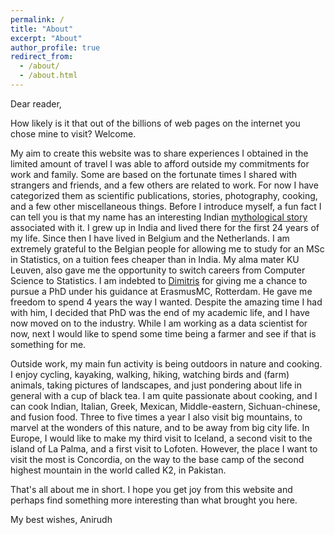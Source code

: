 ```yaml
---
permalink: /
title: "About"
excerpt: "About"
author_profile: true
redirect_from: 
  - /about/
  - /about.html
---
```


Dear reader,

How likely is it that out of the billions of web pages on the internet you chose mine to visit? Welcome. 

My aim to create this website was to share experiences I obtained in the limited amount of travel I was able to afford outside my commitments for work and family. Some are based on the fortunate times I shared with strangers and friends, and a few others are related to work. For now I have categorized them as scientific publications, stories, photography, cooking, and a few other miscellaneous things. Before I introduce myself, a fun fact I can tell you is that my name has an interesting Indian [mythological story](https://en.wikipedia.org/wiki/Aniruddha) associated with it. I grew up in India and lived there for the first 24 years of my life. Since then I have lived in Belgium and the Netherlands. I am extremely grateful to the Belgian people for allowing me to study for an MSc in Statistics, on a tuition fees cheaper than in India. My alma mater KU Leuven, also gave me the opportunity to switch careers from Computer Science to Statistics. I am indebted to [Dimitris](http://www.drizopoulos.com/) for giving me a chance to pursue a PhD under his guidance at ErasmusMC, Rotterdam. He gave me freedom to spend 4 years the way I wanted. Despite the amazing time I had with him, I decided that PhD was the end of my academic life, and I have now moved on to the industry. While I am working as a data scientist for now, next I would like to spend some time being a farmer and see if that is something for me.

Outside work, my main fun activity is being outdoors in nature and cooking. I enjoy cycling, kayaking, walking, hiking, watching birds and (farm) animals, taking pictures of landscapes, and just pondering about life in general with a cup of black tea. I am quite passionate about cooking, and I can cook Indian, Italian, Greek, Mexican, Middle-eastern, Sichuan-chinese, and fusion food. Three to five times a year I also visit big mountains, to marvel at the wonders of this nature, and to be away from big city life. In Europe, I would like to make my third visit to Iceland, a second visit to the island of La Palma, and a first visit to Lofoten. However, the place I want to visit the most is Concordia, on the way to the base camp of the second highest mountain in the world called K2, in Pakistan.

That's all about me in short. I hope you get joy from this website and perhaps find something more interesting than what brought you here.

My best wishes,
Anirudh
